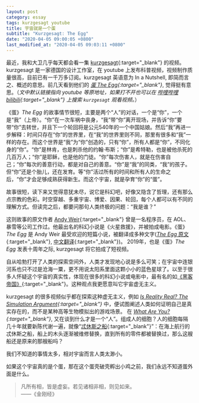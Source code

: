 ```yaml
---
layout: post
category: essay
tags: kurzgesagt youtube
title: 宇宙就是一个蛋
subtitle: "Kurzgesagt: The Egg"
date: "2020-04-05 09:00:05 +0800"
last_modified_at: "2020-04-05 09:03:11 +0800"
---
```


最近，我和大卫几乎每天都会看一集 [kurzgesagt](https://www.youtube.com/channel/UCsXVk37bltHxD1rDPwtNM8Q){:target="_blank"} 的视频。kurzgesagt 是一家德国的设计工作室，在 youtube 上发布科普视频，视频制作质量很高，目前已有一千万多订阅。kurzgesagt 英语意为 In a Nutshell, 即简而言之、概述的意思。前几天看到他们的 *[蛋 The Egg](https://www.youtube.com/watch?v=h6fcK_fRYaI){:target="_blank"}*, 觉得挺有意思。（*文中默认链接指向 youtube 等原地址，如果打不开也可以在 [哔哩哔哩 bilibili](https://www.bilibili.com/){:target="_blank"} 上搜索 `kurzgesagt` 观看视频。*）

《蛋》*The Egg* 的故事情节很短，主要是两个“人”的对话，一个是“你”，一个是“我”（上帝）。“你”在一次车祸中丧身，“我”带“你”离开现场，并告诉“你”要带“你”去转世，并且下一个轮回将是公元540年的一个中国姑娘。然后“我”再进一步解释：时间只存在“你”的世界里，在“我”的世界里则不同，那里有很多和“我”一样的存在。而这个世界是“我”为“你”创造的，只有“你”，所有人都是“你”，不同化身的“你”。“你”是林肯，也是刺杀他的约翰·布斯；“你”是希特勒，也是被他杀死的几百万人；“你”是耶稣，也是他的门徒。“你”每次伤害人，就是在伤害自己；“你”每次的善意行动，都是对自己的善意。“你”是“我”的同类，“我”的孩子。但“你”还是个胎儿，还在发育。等“你”活过所有的时间和所有人的生命之后，“你”才会足够成熟获得新生。而这个宇宙，就是孕育“你”的“蛋”。

故事很短，读下来又觉得意犹未尽，说它是科幻吧，好像又隐含了哲理，还有那么点宗教的色彩。时空穿越、多重宇宙、博爱、因果、轮回，每个人都可以有不同的理解方式。但读完之后，都要问那句人类终极的问题：“我是谁？”

这则故事的原文作者 [Andy Weir](https://en.wikipedia.org/wiki/Andy_Weir){:target="_blank"} 曾是一名程序员，在 AOL、暴雪等公司工作过。他最出名的科幻小说是《火星救援》，并被拍成电影。《蛋》*The Egg* 是 Andy Weir 最受欢迎的短篇小说，被翻译成多种文字([*The Egg* 原文](http://www.galactanet.com/oneoff/theegg_mod.html){:target="_blank"}, [中文翻译](http://www.galactanet.com/oneoff/theegg_zh.html){:target="_blank"})。 2019年，也是《蛋》*The Egg* 发表十周年之际, kurzgesagt 将它拍成了短视频。

自从哈勃打开了人类的探索空间外，人类才发现地心说是多么可笑；在宇宙中连银河系也只不过是沧海一粟，更不用说太阳系里面这颗小小的蓝色星球了。以至于很多人怀疑这个宇宙的真实性，体现在很多的科幻小说或电影中，最有名的如[《黑客帝国》](https://zh.wikipedia.org/zh/%E9%BB%91%E5%AE%A2%E5%B8%9D%E5%9B%BD){:target="_blank"}。这种观点我更愿意叫它宇宙虚无主义。

kurzgesagt 的很多视频似乎都在探索这种虚无主义，例如 *[Is Reality Real? The Simulation Argument](https://www.youtube.com/watch?v=tlTKTTt47WE){:target="_blank"}* 中，便试图阐述人类如何证明自己是真实存在的，而不是某种高等生物模拟出的游戏场景。 在 *[What Are You?](https://www.youtube.com/watch?v=JQVmkDUkZT4){:target="_blank"}*, 又在谈到什么才是一个“人”。组成人的细胞？人的细胞每隔几十年就要新陈代谢一遍，就像“[忒休斯之船](https://zh.wikipedia.org/wiki/%E5%BF%92%E4%BF%AE%E6%96%AF%E4%B9%8B%E8%88%B9){:target="_blank"}”：在海上航行的忒休斯之船，船上的木头逐渐被维修替换，直到所有的零件都被替换过，那么这艘船还是原来的那艘船吗？

我们不知道的事情太多，相对宇宙而言人类太渺小。

如果这个宇宙真的是个蛋，那在这个蛋壳破壳孵出小鸡之前，我们永远不知道蛋外面是什么。

> 凡所有相，皆是虚妄。若见诸相非相，则见如来。    
> ——《金刚经》
